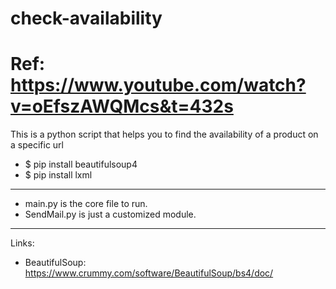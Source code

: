 # check-availability
# Ref: https://www.youtube.com/watch?v=oEfszAWQMcs&t=432s
This is a python script that helps you to find the availability of a product on a specific url


- $ pip install beautifulsoup4               
- $ pip install lxml


--------------------------------------------------------------
- main.py is the core file to run.
- SendMail.py is just a customized module. 

--------------------------------------------------------------
Links:
- BeautifulSoup: https://www.crummy.com/software/BeautifulSoup/bs4/doc/

